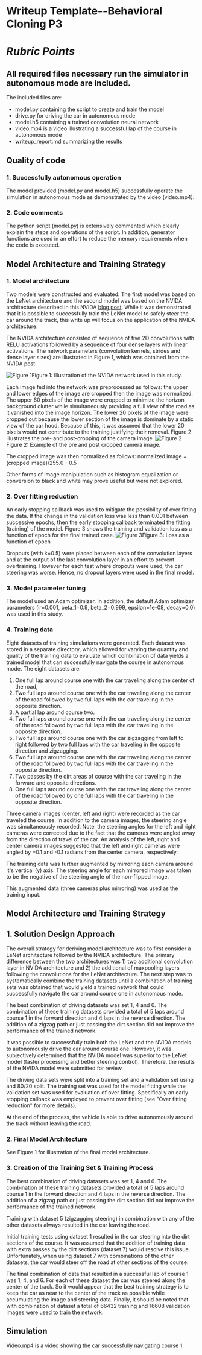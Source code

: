 # Writeup Template--Behavioral Cloning P3

# *Rubric Points*
## All required files necessary run the simulator in autonomous mode are included.
The included files are:
* model.py containing the script to create and train the model
* drive.py for driving the car in autonomous mode
* model.h5 containing a trained convolution neural network 
* video.mp4 is a video illustrating a successful lap of the course in autonomous mode
* writeup_report.md summarizing the results

## Quality of code
### 1. Successfully autonomous operation
The model provided (model.py and model.h5) successfully operate the simulation in autonomous mode as demonstrated by the video (video.mp4).
### 2. Code comments
The python script (model.py) is extensively commented which clearly explain the steps and operations of the script.  In addition, generator functions are used in an effort to reduce the memory requirements when the code is executed.

## Model Architecture and Training Strategy
### 1. Model architecture
Two models were constructed and evaluated.  The first model was based on the LeNet architecture and the second model was based on the NVIDA architecture described in this NVIDA [blog post](https://devblogs.nvidia.com/parallelforall/deep-learning-self-driving-cars).  While it was demonstrated that it is possible to successfully train the LeNet model to safely steer the car around the track, this write up will focus on the application of the NVIDA architecture.

The NVIDA architecture consisted of sequence of five 2D convolutions with RELU activations followed by a sequence of four dense layers with linear activations.  The network parameters (convolution kernels, strides and dense layer sizes) are illustrated in Figure 1, which was obtained from the NVIDA post.

![Figure 1](./Figures/NVIDA_Network.png?raw=true)Figure 1: Illustration of the NVIDA network used in this study.

Each image fed into the network was preprocessed as follows: the upper and lower edges of the image are cropped then the image was normalized.  The upper 60 pixels of the image were cropped to minimize the horizon background clutter while simultaneously providing a full view of the road as it vanished into the image horizon.  The lower 20 pixels of the image were cropped out because the lower section of the image is dominate by a static view of the car hood.  Because of this, it was assumed that the lower 20 pixels would not contribute to the training justifying their removal. Figure 2 illustrates the pre- and post-cropping of the camera image.
![Figure 2](./Figures/Cropping_Example.png)Figure 2: Example of the pre and post cropped camera image.

The cropped image was then normalized as follows:
      normalized image = (cropped image)/255.0 - 0.5

Other forms of image manipulation such as histogram equalization or conversion to black and white may prove useful but were not explored.

### 2. Over fitting reduction
An early stopping callback was used to mitigate the possibility of over fitting the data. If the change in the validation loss was less than 0.001 between successive epochs, then the early stopping callback terminated the fitting (training) of the model.  Figure 3 shows the training and validation loss as a function of epoch for the final trained case.
![Figure 3](./Figures/Loss_History.png)Figure 3: Loss as a function of epoch

Dropouts (with k=0.5) were placed between each of the convolution layers and at the output of the last convolution layer in an effort to prevent overtraining.  However for each test where dropouts were used, the car steering was worse.  Hence, no dropout layers were used in the final model.

### 3. Model parameter tuning
The model used an Adam optimizer.  In addition, the default Adam optimizer parameters (lr=0.001, beta_1=0.9, beta_2=0.999, epsilon=1e-08, decay=0.0) was used in this study.

### 4. Training data
Eight datasets of training simulations were generated.  Each dataset was stored in a separate directory, which allowed for varying the quantity and quality of the training data to evaluate which combination of data yields a trained model that can successfully navigate the course in autonomous mode.  The eight datasets are:
1. One full lap around course one with the car traveling along the center of the road,
1. Two full laps around course one with the car traveling along the center of the road followed by two full laps with the car traveling in the opposite direction.
1. A partial lap around course two.
1. Two full laps around course one with the car traveling along the center of the road followed by two full laps with the car traveling in the opposite direction.
1. Two full laps around course one with the car zigzagging from left to right followed by two full laps with the car traveling in the opposite direction and zigzagging.
1. Two full laps around course one with the car traveling along the center of the road followed by two full laps with the car traveling in the opposite direction.
1. Two passes by the dirt areas of course with the car traveling in the forward and opposite directions.
1. One full laps around course one with the car traveling along the center of the road followed by one full laps with the car traveling in the opposite direction.

Three camera images (center, left and right) were recorded as the car traveled the course.  In addition to the camera images, the steering angle was simultaneously recorded.  Note: the steering angles for the left and right cameras were corrected due to the fact that the cameras were angled away from the direction of travel of the car.  An analysis of the left, right and center camera images suggested that the left and right cameras were angled by +0.1 and -0.1 radians from the center camera, respectively.

The training data was further augmented by mirroring each camera around it's vertical (y) axis.  The steering angle for each mirrored image was taken to be the negative of the steering angle of the non-flipped image.

This augmented data (three cameras plus mirroring) was used as the training input.

## Model Architecture and Training Strategy
## 1. Solution Design Approach
The overall strategy for deriving model architecture was to first consider a LeNet architecture followed by the NVIDA architecture.  The primary difference between the two architectures was 1) two additional convolution layer in NVIDA architecture and 2) the additional of maxpooling layers following the convolutions for the LeNet architecture.  The next step was to systematically combine the training datasets until a combination of training sets was obtained that would yield a trained network that could successfully navigate the car around course one in autonomous mode.

The best combination of driving datasets was set 1, 4 and 6.  The combination of these training datasets provided a total of 5 laps around course 1 in the forward direction and 4 laps in the reverse direction.  The addition of a zigzag path or just passing the dirt section did not improve the performance of the trained network.

It was possible to successfully train both the LeNet and the NVIDA models to autonomously drive the car around course one.  However, it was subjectively determined that the NVIDA model was superior to the LeNet model (faster processing and better steering control).  Therefore, the results of the NVIDA model were submitted for review.

The driving data sets were split into a training set and a validation set using and 80/20 split.  The training set was used for the model fitting while the validation set was used for evaluation of over fitting.  Specifically an early stopping callback was employed to prevent over fitting (see "Over fitting reduction" for more details).

At the end of the process, the vehicle is able to drive autonomously around the track without leaving the road.

### 2. Final Model Architecture
See Figure 1 for illustration of the final model architecture.

### 3. Creation of the Training Set & Training Process

The best combination of driving datasets was set 1, 4 and 6.  The combination of these training datasets provided a total of 5 laps around course 1 in the forward direction and 4 laps in the reverse direction.  The addition of a zigzag path or just passing the dirt section did not improve the performance of the trained network.

Training with dataset 5 (zigzagging steering) in combination with any of the other datasets always resulted in the car leaving the road.

Initial training tests using dataset 1 resulted in the car steering into the dirt sections of the course.  It was assumed that the addition of training data with extra passes by the dirt sections (dataset 7) would resolve this issue.  Unfortunately, when using dataset 7 with combinations of the other datasets, the car would steer off the road at other sections of the course.

The final combination of data that resulted in a successful lap of course 1 was 1, 4, and 6.  For each of these dataset the car was steered along the center of the track.  So it would appear that the best training strategy is to keep the car as near to the center of the track as possible while accumulating the image and steering data.  Finally, it should be noted that with combination of dataset a total of 66432 training and 16608 validation images were used to train the network.

## Simulation
Video.mp4 is a video showing the car successfully navigating course 1.
